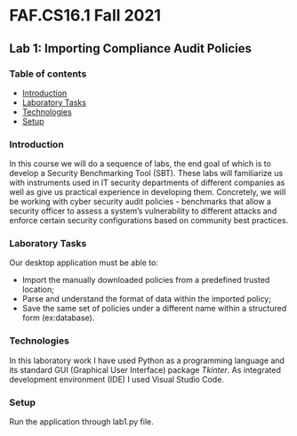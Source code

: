 # FAF.CS16.1 Fall 2021

## Lab 1: Importing Compliance Audit Policies

### Table of contents

* [Introduction](#introduction)
* [Laboratory Tasks](#lab-tasks)
* [Technologies](#technologies)
* [Setup](#setup)

### Introduction

In this course we will do a sequence of labs, the end goal of which is to develop a Security Benchmarking Tool (SBT).
These labs will familiarize us with instruments used in IT security departments of different companies as well as give
us practical experience in developing them. Concretely, we will be working with cyber security audit policies -
benchmarks that allow a security officer to assess a system’s vulnerability to different attacks and enforce certain
security configurations based on community best practices.

### Laboratory Tasks

Our desktop application must be able to:

* Import the manually downloaded policies from a predefined trusted location;
* Parse and understand the format of data within the imported policy;
* Save the same set of policies under a different name within a structured form (ex:database).


### Technologies

In this laboratory work I have used Python as a programming language and its standard GUI (Graphical User Interface)
package *Tkinter*. As integrated development environment (IDE) I used Visual Studio Code.

### Setup

Run the application through lab1.py file.





